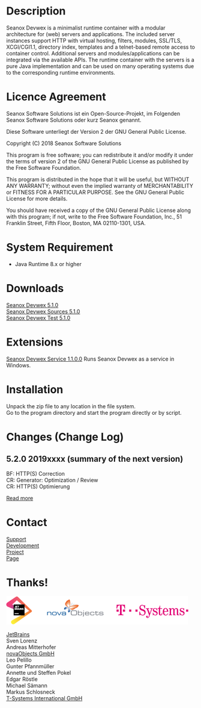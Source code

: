 # Description
Seanox Devwex is a minimalist runtime container with a modular architecture for
(web) servers and applications. The included server instances support HTTP with
virtual hosting, filters, modules, SSL/TLS, XCGI/CGI1.1, directory index,
templates and a telnet-based remote access to container control. Additional
servers and modules/applications can be integrated via the available APIs. The
runtime container with the servers is a pure Java implementation and can be used
on many operating systems due to the corresponding runtime environments. 


# Licence Agreement
Seanox Software Solutions ist ein Open-Source-Projekt, im Folgenden
Seanox Software Solutions oder kurz Seanox genannt.

Diese Software unterliegt der Version 2 der GNU General Public License.

Copyright (C) 2018 Seanox Software Solutions

This program is free software; you can redistribute it and/or modify it under
the terms of version 2 of the GNU General Public License as published by the
Free Software Foundation.

This program is distributed in the hope that it will be useful, but WITHOUT ANY
WARRANTY; without even the implied warranty of MERCHANTABILITY or FITNESS FOR A
PARTICULAR PURPOSE. See the GNU General Public License for more details.

You should have received a copy of the GNU General Public License along with
this program; if not, write to the Free Software Foundation, Inc., 51 Franklin
Street, Fifth Floor, Boston, MA 02110-1301, USA.


# System Requirement
- Java Runtime 8.x or higher


# Downloads
[Seanox Devwex 5.1.0](https://github.com/seanox/devwex/raw/master/releases/seanox-devwex-5.1.0.zip)  
[Seanox Devwex Sources 5.1.0](https://github.com/seanox/devwex/raw/master/releases/seanox-devwex-5.1.0-src.zip)  
[Seanox Devwex Test 5.1.0](https://github.com/seanox/devwex-test/raw/master/releases/seanox-devwex-test-5.1.0.zip) 


# Extensions
[Seanox Devwex Service 1.1.0.0](https://github.com/seanox/devwex-service/raw/master/releases/seanox-devwex-service-1.1.0.0.zip)
Runs Seanox Devwex as a service in Windows.


# Installation
Unpack the zip file to any location in the file system.  
Go to the program directory and start the program directly or by script.


# Changes (Change Log)
## 5.2.0 2019xxxx (summary of the next version)  
BF: HTTP(S) Correction  
CR: Generator: Optimization / Review  
CR: HTTP(S) Optimierung  

[Read more](https://raw.githubusercontent.com/seanox/devwex/master/CHANGES)


# Contact
[Support](http://seanox.de/contact?support)  
[Development](http://seanox.de/contact?development)  
[Project](http://seanox.de/contact?service)  
[Page](http://seanox.de/contact)  


# Thanks!
<img src="https://raw.githubusercontent.com/seanox/seanox/master/sources/resources/images/thanks.png">

[JetBrains](https://www.jetbrains.com/?from=seanox)  
Sven Lorenz  
Andreas Mitterhofer  
[novaObjects GmbH](https://www.novaobjects.de)  
Leo Pelillo  
Gunter Pfannm&uuml;ller  
Annette und Steffen Pokel  
Edgar R&ouml;stle  
Michael S&auml;mann  
Markus Schlosneck  
[T-Systems International GmbH](https://www.t-systems.com)
